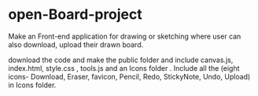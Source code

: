 # open-Board-project
Make  an Front-end application for drawing or sketching where user can also download, upload their drawn board. 

download the code and make the public folder and include canvas.js, index.html, style.css , tools.js and an Icons folder . 
Include all the (eight icons-  Download, Eraser, favicon, Pencil, Redo, StickyNote, Undo, Upload) in Icons folder.
